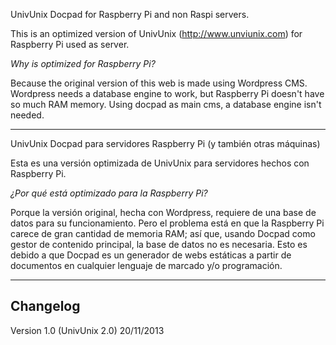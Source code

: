 UnivUnix Docpad for Raspberry Pi and non Raspi servers.

This is an optimized version of UnivUnix (http://www.unviunix.com) for Raspberry Pi used as server.

*Why is optimized for Raspberry Pi?*

Because the original version of this web is made using Wordpress CMS. Wordpress needs a database engine to work, but Raspberry Pi doesn't have so much RAM memory. Using docpad as main cms, a database engine isn't needed.

<hr>

UnivUnix Docpad para servidores Raspberry Pi (y también otras máquinas)

Esta es una versión optimizada de UnivUnix para servidores hechos con Raspberry Pi.

*¿Por qué está optimizado para la Raspberry Pi?*

Porque la versión original, hecha con Wordpress, requiere de una base de datos para su funcionamiento. Pero el problema está en que la Raspberry Pi carece de gran cantidad de memoria RAM; así que, usando Docpad como gestor de contenido principal, la base de datos no es necesaria. Esto es debido a que Docpad es un generador de webs estáticas a partir de documentos en cualquier lenguaje de marcado y/o programación.

<hr>

Changelog
-----------------------------------
Version 1.0 (UnivUnix 2.0) 20/11/2013
